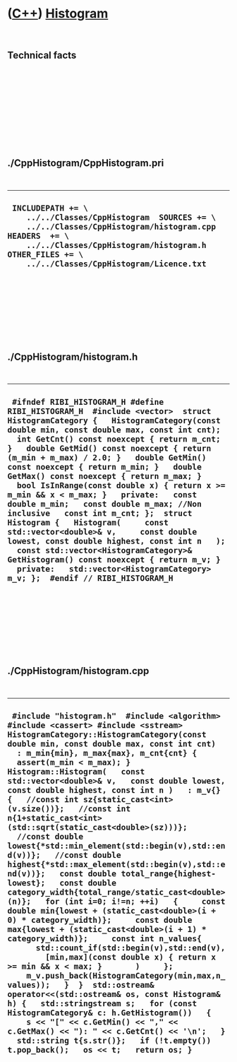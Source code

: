 
 

 

 

 

 

([C++](Cpp.md)) [Histogram](CppHistogram.md)
==============================================

 

Technical facts
---------------

 

 

 

 

 

 

./CppHistogram/CppHistogram.pri
-------------------------------

 

  --------------------------------------------------------------------------------------------------------------------------------------------------------------------------------------------------------------------------------------
  ` INCLUDEPATH += \     ../../Classes/CppHistogram  SOURCES += \     ../../Classes/CppHistogram/histogram.cpp  HEADERS  += \     ../../Classes/CppHistogram/histogram.h  OTHER_FILES += \     ../../Classes/CppHistogram/Licence.txt`
  --------------------------------------------------------------------------------------------------------------------------------------------------------------------------------------------------------------------------------------

 

 

 

 

 

./CppHistogram/histogram.h
--------------------------

 

  ---------------------------------------------------------------------------------------------------------------------------------------------------------------------------------------------------------------------------------------------------------------------------------------------------------------------------------------------------------------------------------------------------------------------------------------------------------------------------------------------------------------------------------------------------------------------------------------------------------------------------------------------------------------------------------------------------------------------------------------------------------------------------------------------------------------------------------------------------------------------------------
  ` #ifndef RIBI_HISTOGRAM_H #define RIBI_HISTOGRAM_H  #include <vector>  struct HistogramCategory {   HistogramCategory(const double min, const double max, const int cnt);   int GetCnt() const noexcept { return m_cnt; }   double GetMid() const noexcept { return (m_min + m_max) / 2.0; }   double GetMin() const noexcept { return m_min; }   double GetMax() const noexcept { return m_max; }   bool IsInRange(const double x) { return x >= m_min && x < m_max; }   private:   const double m_min;   const double m_max; //Non inclusive   const int m_cnt; };  struct Histogram {   Histogram(     const std::vector<double>& v,     const double lowest, const double highest, const int n   );   const std::vector<HistogramCategory>& GetHistogram() const noexcept { return m_v; }   private:   std::vector<HistogramCategory> m_v; };  #endif // RIBI_HISTOGRAM_H`
  ---------------------------------------------------------------------------------------------------------------------------------------------------------------------------------------------------------------------------------------------------------------------------------------------------------------------------------------------------------------------------------------------------------------------------------------------------------------------------------------------------------------------------------------------------------------------------------------------------------------------------------------------------------------------------------------------------------------------------------------------------------------------------------------------------------------------------------------------------------------------------------

 

 

 

 

 

./CppHistogram/histogram.cpp
----------------------------

 

  --------------------------------------------------------------------------------------------------------------------------------------------------------------------------------------------------------------------------------------------------------------------------------------------------------------------------------------------------------------------------------------------------------------------------------------------------------------------------------------------------------------------------------------------------------------------------------------------------------------------------------------------------------------------------------------------------------------------------------------------------------------------------------------------------------------------------------------------------------------------------------------------------------------------------------------------------------------------------------------------------------------------------------------------------------------------------------------------------------------------------------------------------------------------------------------------------------------------------------------------------------------------------------------------------------------------------------------------------------------------------------------------------------------------------------------------------------------------------------------------------------------------
  ` #include "histogram.h"  #include <algorithm> #include <cassert> #include <sstream>  HistogramCategory::HistogramCategory(const double min, const double max, const int cnt)   : m_min{min}, m_max{max}, m_cnt{cnt} {   assert(m_min < m_max); }   Histogram::Histogram(   const std::vector<double>& v,   const double lowest, const double highest, const int n )   : m_v{} {   //const int sz{static_cast<int>(v.size())};   //const int n{1+static_cast<int>(std::sqrt(static_cast<double>(sz)))};   //const double lowest{*std::min_element(std::begin(v),std::end(v))};   //const double highest{*std::max_element(std::begin(v),std::end(v))};   const double total_range{highest-lowest};   const double category_width{total_range/static_cast<double>(n)};   for (int i=0; i!=n; ++i)   {     const double min{lowest + (static_cast<double>(i + 0) * category_width)};     const double max{lowest + (static_cast<double>(i + 1) * category_width)};     const int n_values{       std::count_if(std::begin(v),std::end(v),         [min,max](const double x) { return x >= min && x < max; }       )     };     m_v.push_back(HistogramCategory(min,max,n_values));   }  }  std::ostream& operator<<(std::ostream& os, const Histogram& h) {   std::stringstream s;   for (const HistogramCategory& c: h.GetHistogram())   {     s << "[" << c.GetMin() << "," << c.GetMax() << "): " << c.GetCnt() << '\n';   }   std::string t{s.str()};   if (!t.empty()) t.pop_back();   os << t;   return os; }`
  --------------------------------------------------------------------------------------------------------------------------------------------------------------------------------------------------------------------------------------------------------------------------------------------------------------------------------------------------------------------------------------------------------------------------------------------------------------------------------------------------------------------------------------------------------------------------------------------------------------------------------------------------------------------------------------------------------------------------------------------------------------------------------------------------------------------------------------------------------------------------------------------------------------------------------------------------------------------------------------------------------------------------------------------------------------------------------------------------------------------------------------------------------------------------------------------------------------------------------------------------------------------------------------------------------------------------------------------------------------------------------------------------------------------------------------------------------------------------------------------------------------------

 

 

 

 

 

 

